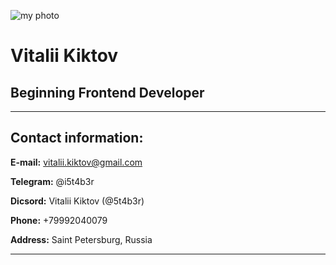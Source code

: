 ![my photo](https://i.ibb.co/4FPzymC/Facebook-Cover-851x315-px.jpg)
# Vitalii Kiktov
## Beginning Frontend Developer
***
## Contact information:

**E-mail:** vitalii.kiktov@gmail.com

**Telegram:** @i5t4b3r

**Dicsord:** Vitalii Kiktov (@5t4b3r) 

**Phone:** +79992040079

**Address:** Saint Petersburg, Russia

***